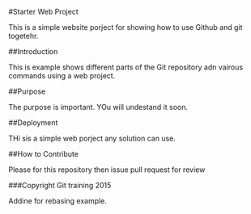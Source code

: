 #Starter Web Project 

This is a simple website porject for showing how to use Github and git togetehr. 

##Introduction 

This is example shows different parts of the Git repository adn vairous commands using a web project. 

##Purpose 

The purpose is important. YOu will undestand it soon. 

##Deployment

THi sis a simple web porject any solution can use. 

##How to Contribute 

Please for this repository then issue pull request for review 

###Copyright 
Git training 2015

Addine for rebasing example. 